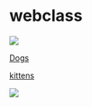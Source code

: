 # webclass
  <html>
      <head>
      <title>cute dogs</title>
      </head>
    <body>
      <p><img src=https://static01.nyt.com/images/2016/08/10/science/10tb-dogsperm01/10tb-dogsperm01-superJumbo.jpg></p>
      <p><a href=https://www.google.com.hk/search?q=dogs&safe=strict&source=lnms&tbm=isch&sa=X&ved=0ahUKEwjKjarDqPXVAhVX72MKHed-CJoQ_AUICigB&biw=1920&bih=1033#imgrc=msLrI_PyGwGYEM:>Dogs</a>
      </p>
      <p><a href=https://www.google.com.hk/search?q=cats&safe=strict&source=lnms&tbm=isch&sa=X&ved=0ahUKEwjXwZCIrPXVAhVJ5GMKHaalDb0Q_AUICigB&biw=1920&bih=1065>kittens</a>
      <p><img src=http://www.petful.com/wp-content/uploads/2010/11/4139526046_bfa9b1935a_b.jpg>
      </p>
      </body>
    </html>
